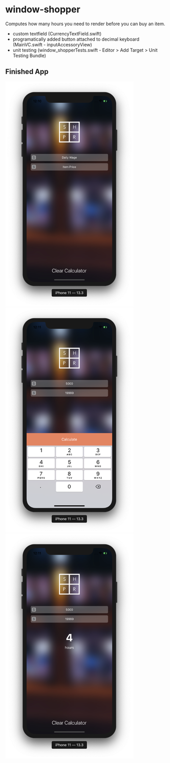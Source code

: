 # window-shopper
Computes how many hours you need to render before you can buy an item.

- custom textfield (CurrencyTextField.swift)
- programatically added button attached to decimal keyboard (MainVC.swift - inputAccessoryView)
- unit testing (window_shopperTests.swift - Editor > Add Target > Unit Testing Bundle)

## Finished App
<img src="Main.png" width="400"> <img src="Keypad.png" width="400">
<img src="Result.png" width="400">